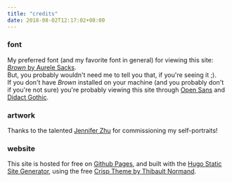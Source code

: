 ```yaml
---
title: "credits"
date: 2018-08-02T12:17:02+08:00
---
```

### font
My preferred font (and my favorite font in general) for viewing this site: [*Brown* by Aurele Sacks](http://www.aurelesack.com/works/ll-brown/).  
But, you probably wouldn't need me to tell you that, if you're seeing it ;).   
If you don't have *Brown* installed on your machine (and you probably don't if you're not sure) you're probably viewing this site through [Open Sans](https://fonts.google.com/specimen/Open+Sans) and [Didact Gothic](https://fonts.google.com/specimen/Didact+Gothic).

### artwork
Thanks to the talented [Jennifer Zhu](http://aridax.tumblr.com/) for commissioning my self-portraits!

### website
This site is hosted for free on [Github Pages](https://pages.github.com/), and built with the [Hugo Static Site Generator](https://gohugo.io/), using the free [Crisp Theme by Thibault Normand](https://themes.gohugo.io/crisp/).
